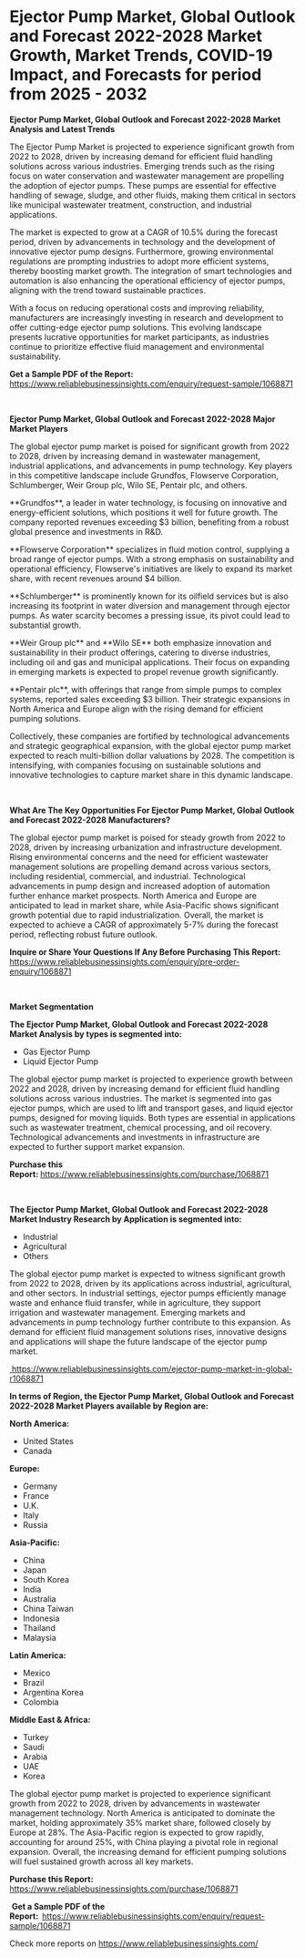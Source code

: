 <p><h1>Ejector Pump Market, Global Outlook and Forecast 2022-2028 Market Growth, Market Trends, COVID-19 Impact, and Forecasts for period from 2025 - 2032</h1></p><p><strong>Ejector Pump Market, Global Outlook and Forecast 2022-2028 Market Analysis and Latest Trends</strong></p>
<p><p>The Ejector Pump Market is projected to experience significant growth from 2022 to 2028, driven by increasing demand for efficient fluid handling solutions across various industries. Emerging trends such as the rising focus on water conservation and wastewater management are propelling the adoption of ejector pumps. These pumps are essential for effective handling of sewage, sludge, and other fluids, making them critical in sectors like municipal wastewater treatment, construction, and industrial applications.</p><p>The market is expected to grow at a CAGR of 10.5% during the forecast period, driven by advancements in technology and the development of innovative ejector pump designs. Furthermore, growing environmental regulations are prompting industries to adopt more efficient systems, thereby boosting market growth. The integration of smart technologies and automation is also enhancing the operational efficiency of ejector pumps, aligning with the trend toward sustainable practices.</p><p>With a focus on reducing operational costs and improving reliability, manufacturers are increasingly investing in research and development to offer cutting-edge ejector pump solutions. This evolving landscape presents lucrative opportunities for market participants, as industries continue to prioritize effective fluid management and environmental sustainability.</p></p>
<p><strong>Get a Sample PDF of the Report:&nbsp;</strong> <a href="https://www.reliablebusinessinsights.com/enquiry/request-sample/1068871?utm_campaign=2287&utm_medium=2&utm_source=Github&utm_content=ia&utm_term=21032025&utm_id=ejector-pump-market-global-outlook-and-forecast-2022-2028">https://www.reliablebusinessinsights.com/enquiry/request-sample/1068871</a></p>
<p>&nbsp;</p>
<p><strong>Ejector Pump Market, Global Outlook and Forecast 2022-2028 Major Market Players</strong></p>
<p><p>The global ejector pump market is poised for significant growth from 2022 to 2028, driven by increasing demand in wastewater management, industrial applications, and advancements in pump technology. Key players in this competitive landscape include Grundfos, Flowserve Corporation, Schlumberger, Weir Group plc, Wilo SE, Pentair plc, and others.</p><p>**Grundfos**, a leader in water technology, is focusing on innovative and energy-efficient solutions, which positions it well for future growth. The company reported revenues exceeding $3 billion, benefiting from a robust global presence and investments in R&D.</p><p>**Flowserve Corporation** specializes in fluid motion control, supplying a broad range of ejector pumps. With a strong emphasis on sustainability and operational efficiency, Flowserve's initiatives are likely to expand its market share, with recent revenues around $4 billion.</p><p>**Schlumberger** is prominently known for its oilfield services but is also increasing its footprint in water diversion and management through ejector pumps. As water scarcity becomes a pressing issue, its pivot could lead to substantial growth.</p><p>**Weir Group plc** and **Wilo SE** both emphasize innovation and sustainability in their product offerings, catering to diverse industries, including oil and gas and municipal applications. Their focus on expanding in emerging markets is expected to propel revenue growth significantly.</p><p>**Pentair plc**, with offerings that range from simple pumps to complex systems, reported sales exceeding $3 billion. Their strategic expansions in North America and Europe align with the rising demand for efficient pumping solutions.</p><p>Collectively, these companies are fortified by technological advancements and strategic geographical expansion, with the global ejector pump market expected to reach multi-billion dollar valuations by 2028. The competition is intensifying, with companies focusing on sustainable solutions and innovative technologies to capture market share in this dynamic landscape.</p></p>
<p>&nbsp;</p>
<p><strong>What Are The Key Opportunities For Ejector Pump Market, Global Outlook and Forecast 2022-2028 Manufacturers?</strong></p>
<p><p>The global ejector pump market is poised for steady growth from 2022 to 2028, driven by increasing urbanization and infrastructure development. Rising environmental concerns and the need for efficient wastewater management solutions are propelling demand across various sectors, including residential, commercial, and industrial. Technological advancements in pump design and increased adoption of automation further enhance market prospects. North America and Europe are anticipated to lead in market share, while Asia-Pacific shows significant growth potential due to rapid industrialization. Overall, the market is expected to achieve a CAGR of approximately 5-7% during the forecast period, reflecting robust future outlook.</p></p>
<p><strong>Inquire or Share Your Questions If Any Before Purchasing This Report:</strong> <a href="https://www.reliablebusinessinsights.com/enquiry/pre-order-enquiry/1068871?utm_campaign=2287&utm_medium=2&utm_source=Github&utm_content=ia&utm_term=21032025&utm_id=ejector-pump-market-global-outlook-and-forecast-2022-2028">https://www.reliablebusinessinsights.com/enquiry/pre-order-enquiry/1068871</a></p>
<p>&nbsp;</p>
<p><strong>Market Segmentation</strong></p>
<p><strong>The Ejector Pump Market, Global Outlook and Forecast 2022-2028 Market Analysis by types is segmented into:</strong></p>
<p><ul><li>Gas Ejector Pump</li><li>Liquid Ejector Pump</li></ul></p>
<p><p>The global ejector pump market is projected to experience growth between 2022 and 2028, driven by increasing demand for efficient fluid handling solutions across various industries. The market is segmented into gas ejector pumps, which are used to lift and transport gases, and liquid ejector pumps, designed for moving liquids. Both types are essential in applications such as wastewater treatment, chemical processing, and oil recovery. Technological advancements and investments in infrastructure are expected to further support market expansion.</p></p>
<p><strong>Purchase this Report:&nbsp;</strong><a href="https://www.reliablebusinessinsights.com/purchase/1068871?utm_campaign=2287&utm_medium=2&utm_source=Github&utm_content=ia&utm_term=21032025&utm_id=ejector-pump-market-global-outlook-and-forecast-2022-2028">https://www.reliablebusinessinsights.com/purchase/1068871</a></p>
<p>&nbsp;</p>
<p><strong>The Ejector Pump Market, Global Outlook and Forecast 2022-2028 Market Industry Research by Application is segmented into:</strong></p>
<p><ul><li>Industrial</li><li>Agricultural</li><li>Others</li></ul></p>
<p><p>The global ejector pump market is expected to witness significant growth from 2022 to 2028, driven by its applications across industrial, agricultural, and other sectors. In industrial settings, ejector pumps efficiently manage waste and enhance fluid transfer, while in agriculture, they support irrigation and wastewater management. Emerging markets and advancements in pump technology further contribute to this expansion. As demand for efficient fluid management solutions rises, innovative designs and applications will shape the future landscape of the ejector pump market.</p></p>
<p><a href="https://www.reliablebusinessinsights.com/ejector-pump-market-in-global-r1068871?utm_campaign=2287&utm_medium=2&utm_source=Github&utm_content=ia&utm_term=21032025&utm_id=ejector-pump-market-global-outlook-and-forecast-2022-2028">&nbsp;https://www.reliablebusinessinsights.com/ejector-pump-market-in-global-r1068871</a></p>
<p><strong>In terms of Region, the Ejector Pump Market, Global Outlook and Forecast 2022-2028 Market Players available by Region are:</strong></p>
<p>
    <p> <strong> North America: </strong>
        <ul>
            <li>United States</li>
            <li>Canada</li>
        </ul>
        </p> 
    <p> <strong> Europe: </strong>
        <ul>
            <li>Germany</li>
            <li>France</li>
            <li>U.K.</li>
            <li>Italy</li>
            <li>Russia</li>
        </ul>
        </p> 
    <p> <strong> Asia-Pacific: </strong>
        <ul>
            <li>China</li>
            <li>Japan</li>
            <li>South Korea</li>
            <li>India</li>
            <li>Australia</li>
            <li>China Taiwan</li>
            <li>Indonesia</li>
            <li>Thailand</li>
            <li>Malaysia</li>
        </ul>
        </p> 
    <p> <strong> Latin America: </strong>
        <ul>
            <li>Mexico</li>
            <li>Brazil</li>
            <li>Argentina Korea</li>
            <li>Colombia</li>
        </ul>
        </p> 
    <p> <strong> Middle East & Africa: </strong>
        <ul>
            <li>Turkey</li>
            <li>Saudi</li>
            <li>Arabia</li>
            <li>UAE</li>
            <li>Korea</li>
        </ul>
    </p>
    </p>
<p><p>The global ejector pump market is projected to experience significant growth from 2022 to 2028, driven by advancements in wastewater management technology. North America is anticipated to dominate the market, holding approximately 35% market share, followed closely by Europe at 28%. The Asia-Pacific region is expected to grow rapidly, accounting for around 25%, with China playing a pivotal role in regional expansion. Overall, the increasing demand for efficient pumping solutions will fuel sustained growth across all key markets.</p></p>
<p><strong>Purchase this Report: </strong><a href="https://www.reliablebusinessinsights.com/purchase/1068871?utm_campaign=2287&utm_medium=2&utm_source=Github&utm_content=ia&utm_term=21032025&utm_id=ejector-pump-market-global-outlook-and-forecast-2022-2028">https://www.reliablebusinessinsights.com/purchase/1068871</a></p>
<p>&nbsp;<strong>Get a Sample PDF of the Report:&nbsp;&nbsp;</strong><a href="https://www.reliablebusinessinsights.com/enquiry/request-sample/1068871?utm_campaign=2287&utm_medium=2&utm_source=Github&utm_content=ia&utm_term=21032025&utm_id=ejector-pump-market-global-outlook-and-forecast-2022-2028">https://www.reliablebusinessinsights.com/enquiry/request-sample/1068871</a></p>
<p><strong></strong></p>
<p>Check more reports on <a href="https://www.reliablebusinessinsights.com/?utm_campaign=2287&utm_medium=2&utm_source=Github&utm_content=ia&utm_term=21032025&utm_id=ejector-pump-market-global-outlook-and-forecast-2022-2028">https://www.reliablebusinessinsights.com/</a></p>